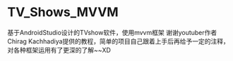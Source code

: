 # TV_Shows_MVVM
基于AndroidStudio设计的TVshow软件，使用mvvm框架
谢谢youtuber作者Chirag Kachhadiya提供的教程，简单的项目自己跟着上手后再给予一定的注释，对各种框架运用有了更深的了解~~XD
